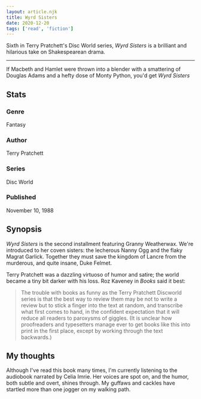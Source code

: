 ```yaml
---
layout: article.njk
title: Wyrd Sisters
date: 2020-12-20
tags: ['read', 'fiction']
---
```

Sixth in Terry Pratchett's Disc World series, *Wyrd Sisters* is a brilliant and hilarious take on Shakespearean drama. 

<!-- excerpt -->

---

If Macbeth and Hamlet were thrown into a blender with a smattering of Douglas Adams and a hefty dose of Monty Python, you'd get *Wyrd Sisters*

## Stats

### Genre

Fantasy

### Author

Terry Pratchett

### Series

Disc World

### Published

November 10, 1988

## Synopsis

*Wyrd Sisters* is the second installment featuring Granny Weatherwax. We're introduced to her coven sisters: the lecherous Nanny Ogg and the flaky Magrat Garlick. Together they must save the kingdom of Lancre from the murderous, and quite insane, Duke Felmet.

Terry Pratchett was a dazzling virtuoso of humor and satire; the world became a tiny bit darker with his loss. Roz Kaveney in *Books* said it best:

> The trouble with books as funny as the Terry Pratchett Discworld series is that the best way to review them may be not to write a review but to stick a finger into the text at random, and transcribe what first comes to hand, in the confident expectation that it will reduce all readers to paroxysms of giggles. (It is unclear how proofreaders and typesetters manage ever to get books like this into print in the first place, except by working through the text backwards.)

## My thoughts

Although I've read this book many times, I'm currently listening to the audiobook narrated by Celia Imrie. Her voices are spot on, and the humor, both subtle and overt, shines through. My guffaws and cackles have startled more than one jogger on my walking path.